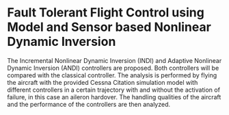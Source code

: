 # Fault Tolerant Flight Control using Model and Sensor based Nonlinear Dynamic Inversion

The Incremental Nonlinear Dynamic Inversion (INDI) and Adaptive Nonlinear Dynamic Inversion (ANDI) controllers are proposed. Both controllers will be compared with the classical controller. The analysis is performed by flying the aircraft with the provided Cessna Citation simulation model with different controllers in a certain trajectory with and without the activation of failure, in this case an aileron hardover. The handling qualities of the aircraft and the performance of the controllers are then analyzed.
